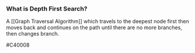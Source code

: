 ### What is Depth First Search?
A [[Graph Traversal Algorithm]] which travels to the deepest node first then moves back and continues on the path until there are no more branches, then changes branch.

#C40008 